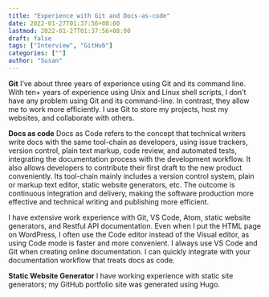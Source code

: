 ```yaml
---
title: "Experience with Git and Docs-as-code"
date: 2022-01-27T01:37:56+08:00
lastmod: 2022-01-27T01:37:56+08:00
draft: false
tags: ["Interview", "GitHub"]
categories: [""]
author: "Susan"
---
```


**Git** I’ve about three years of experience using Git and its command line. With ten+ years of experience using Unix and Linux shell scripts, I don’t have any problem using Git and its command-line. In contrast, they allow me to work more efficiently. I use Git to store my projects, host my websites, and collaborate with others.

**Docs as code** 
Docs as Code refers to the concept that technical writers write docs with the same tool-chain as developers, using issue trackers, version control, plain text markup, code review, and automated tests, integrating the documentation process with the development workflow. It also allows developers to contribute their first draft to the new product conveniently. Its tool-chain mainly includes a version control system, plain or markup text editor, static website generators, etc. The outcome is continuous integration and delivery, making the software production more effective and technical writing and publishing more efficient.

I have extensive work experience with Git, VS Code, Atom, static website generators, and Restful API documentation. Even when I put the HTML page on WordPress, I often use the Code editor instead of the Visual editor, as using Code mode is faster and more convenient. I always use VS Code and Git when creating online documentation. 
I can quickly integrate with your documentation workflow that treats docs as code.

**Static Website Generator** I have working experience with static site generators; my GitHub portfolio site was generated using Hugo.
